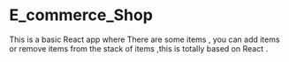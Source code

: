 # E_commerce_Shop
This is a basic React app where There are some items , you can add items or remove items from the stack of items ,this is totally based on React .
